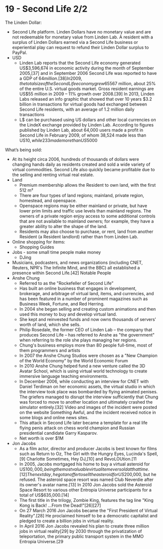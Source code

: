 19 - Second Life 2/2
====
The Linden Dollar:
* Second Life platform. Linden Dollars have no monetary value and are not redeemable for monetary value from Linden Lab. A resident with a surplus of Linden Dollars earned via a Second Life business or experiential play can request to refund their Linden Dollar surplus to PayPal.
* USD
    * Linden Lab reports that the Second Life economy generated US$3,596,674 in economic activity during the month of September 2005,[37] and in September 2006 Second Life was reported to have a GDP of $64 million.[38] In 2009, the total size of the Second Lifeeconomy grew 65% to US$567 million, about 25% of the entire U.S. virtual goods market. Gross resident earnings are US$55 million in 2009 – 11% growth over 2008.[39] In 2013, Linden Labs released an info graphic that showed that over 10 years $3.2 billion in transactions for virtual goods had exchanged between Second Life residents, with an average of 1.2 million daily transactions
    * L$ can be purchased using US dollars and other local currencies on the LindeX exchange provided by Linden Lab.  According to figures published by Linden Lab, about 64,000 users made a profit in Second Life in February 2009, of whom 38,524 made less than US$10, while 233 made more than US$5000

What’s being sold:
* At its height circa 2006, hundreds of thousands of dollars were changing hands daily as residents created and sold a wide variety of virtual commodities. Second Life also quickly became profitable due to the selling and renting virtual real estate.
* Land
    * Premium membership allows the Resident to own land, with the first 512 m²
    * There are four types of land regions; mainland, private region, homestead, and openspace.
    * Openspace regions may be either mainland or private, but have lower prim limits and traffic use levels than mainland regions. The owners of a private region enjoy access to some additional controls that are not available to mainland owners; for example, they have a greater ability to alter the shape of the land.
    * Residents may also choose to purchase, or rent, land from another Resident (a Resident landlord) rather than from Linden Lab.
* Online shopping for items:
    * Shopping Guides
* Jobs - some small time people make money
    * DJing
* Musicians, podcasters, and news organizations (including CNET, Reuters, NPR's The Infinite Mind, and the BBC) all established a presence within Second Life.[42]
Notable People
* Anshe Chung
    * Referred to as the "Rockefeller of Second Life”
    * Has built an online business that engages in development, brokerage, and arbitrage of virtual land, items, and currencies, and has been featured in a number of prominent magazines such as Business Week, Fortune, and Red Herring.
    * In 2004 she began selling and creating custom animations and then used this money to buy and develop virtual land.
    * She kept and reinvested funds and now owns thousands of servers' worth of land, which she sells.
    * Philip Rosedale, the former CEO of Linden Lab – the company that produces Second Life – has referred to Anshe as "the government" when referring to the role she plays managing her regions.
    * Chung's business employs more than 80 people full-time, most of them programmers and artists
    * In 2007 the Anshe Chung Studios were chosen as a "New Champion of the World Economy" by the World Economic Forum
    * In 2010 Anshe Chung helped fund a new venture called the 3D Avatar School, which is using virtual world technology to create immersive language teaching environments.
    * In December 2006, while conducting an interview for CNET with Daniel Terdiman on her economic assets, the virtual studio in which the interview took place was bombarded by flying animated penises. The griefers managed to disrupt the interview sufficiently that Chung was forced to move to another location and ultimately crashed the simulator entirely.[32] Video and images of the incident were posted on the website Something Awful, and the incident received notice in some blogs and online news sites.
    * This attack in Second Life later became a template for a real life flying penis attack on chess world champion and Russian presidential candidate Garry Kasparov.
    * Net worth is over $1M
* Jon Jacobs
    * As a film actor, director and producer Jacobs is best known for films such as Return to Oz, The Girl with the Hungry Eyes, Lucinda's Spell,[9] Charlotte Sometimes, Hey DJ,[10] and RevoLOUtion.[11
    * In 2005, Jacobs mortgaged his home to buy a virtual asteroid for US$100,000, being the most valuable virtual item ever sold at that time.[12] The next day, he got an offer to sell the asteroid for US$200,000, but he refused. The asteroid space resort was named Club Neverdie after its owner's avatar name.[13] In 2010 Jon Jacobs sold the Asteroid Space Resort to various other Entropia Universe participants for a total of US$635,000.[14]
    *  The first title in the trilogy, Zombie King, features the tag line "King Kong is Back! ...From the Dead!"[26][27]
    * On 27 March 2016 Jon Jacobs became the "First President of Virtual Reality".[28] He proclaimed himself to be a democratic capitalist and pledged to create a billion jobs in virtual reality.
    * In April 2016 Jon Jacobs revealed his plan to create three million jobs in virtual reality[29] by 2030 through the privatization of teleportation, the primary public transport system in the MMO Entropia Universe.[29
